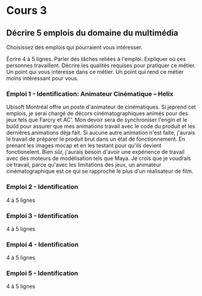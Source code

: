 # Cours 3
## Décrire 5 emplois du domaine du multimédia
Choisissez des emplois qui pourraient vous intéresser. 

Écrire 4 à 5 lignes. Parler des tâches reliées à l'emploi. Expliquer où ces personnes travaillent. Décrire les qualités requises pour pratiquer ce métier. Un point qui vous intéresse dans ce métier. Un point qui rend ce métier moins intéressant pour vous.  

### Emploi 1 - Identification: Animateur Cinématique – Helix

Ubisoft Montréal offre un poste d'animateur de cinématiques. Si jeprend cet emplois, je serai chargé de décors cinématographiques animés pour des jeux tels que Farcry et AC'. Mon devoir sera de synchroniser l'engin et le build pour assurer que mes animations travail avec le code du produit et les dernières animations dèja fait. Si aucune autre animation n'est faite, j'aurais le travail de préparer le produit brut dans un état de fonctionnement. En prenant les images mocap et en les testant pour qu'ils devient fonctionelent. Bien sûr, j'aurais besoin d'avoir une expérience de travail avec des moteurs de modélisation tels que Maya. Je crois que je voudrais ce travail, parce qu'avec les limitations des jeux, un animateur cinématographique est ce qui se rapproche le plus d'un réalisateur de film.

### Emploi 2 - Identification
4 à 5 lignes

### Emploi 3 - Identification
4 à 5 lignes 

### Emploi 4 - Identification
4 à 5 lignes

### Emploi 5 - Identification
4 à 5 lignes

